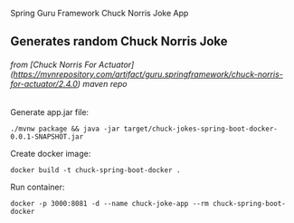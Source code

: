 Spring Guru Framework Chuck Norris Joke App
## Generates random Chuck Norris Joke
###### from [Chuck Norris For Actuator] (https://mvnrepository.com/artifact/guru.springframework/chuck-norris-for-actuator/2.4.0) maven repo

Generate app.jar file:
```
./mvnw package && java -jar target/chuck-jokes-spring-boot-docker-0.0.1-SNAPSHOT.jar
```
Create docker image:
```
docker build -t chuck-spring-boot-docker .
```
Run container:
```
docker -p 3000:8081 -d --name chuck-joke-app --rm chuck-spring-boot-docker 
```
